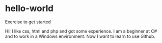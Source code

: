 # hello-world
Exercise to get started

Hi!
I like css, html and php and got some experience. I am a beginner at C# and to work in a Windows environment.
Now I want to learn to use Github. 
